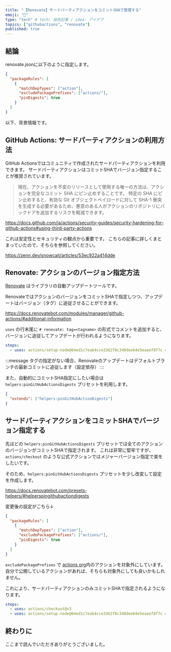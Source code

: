 ```yaml
---
title: "【Renovate】サードパーティアクションをコミットSHAで管理する"
emoji: "💭"
type: "tech" # tech: 技術記事 / idea: アイデア
topics: ["githubactions", "renovate"]
published: true
---
```


## 結論

renovate.jsonに以下のように指定します。

```json:renovate.json
{
  "packageRules": [
    {
      "matchDepTypes": ["action"],
      "excludePackagePrefixes": ["actions/"],
      "pinDigests": true
    }
  ]
}
```

以下、背景情報です。

## GitHub Actions: サードパーティアクションの利用方法

GitHub Actionsではコミュニティで作成されたサードパーティアクションを利用できます。
サードパーティアクションはコミットSHAでバージョン指定することが推奨されています。

> 現在、アクションを不変のリリースとして使用する唯一の方法は、アクションを完全なコミット SHA にピン止めすることです。 特定の SHA にピン止めすると、有効な Git オブジェクトペイロードに対して SHA-1 衝突を生成する必要があるため、悪意のある人がアクションのリポジトリにバックドアを追加するリスクを軽減できます。

https://docs.github.com/ja/actions/security-guides/security-hardening-for-github-actions#using-third-party-actions

これは安定性とセキュリティの観点から重要です。
こちらの記事に詳しくまとまっていたので、そちらを参照してください。

https://zenn.dev/snowcait/articles/53ec922a414dde

## Renovate: アクションのバージョン指定方法

[Renovate](https://www.mend.io/renovate/) はライブラリの自動アップデートツールです。

RenovateではアクションのバージョンをコミットSHAで指定しつつ、アップデートはバージョン（タグ）に追従させることができます。

https://docs.renovatebot.com/modules/manager/github-actions/#additional-information

`uses` の行末尾に `# renovate: tag=<tagname>` の形式でコメントを追加すると、バージョンに追従してアップデートが行われるようになります。

```yml:.github/workflows/workflow.yml
steps:
  - uses: actions/setup-node@64ed1c7eab4cce3362f8c340dee64e5eaeef8f7c # renovate: tag=v3.6.0
```

:::message
タグの指定がない場合、Renovateのアップデートはデフォルトブランチの最新コミットに追従します（設定依存）
:::

また、自動的にコミットSHA指定にしたい場合は `helpers:pinGitHubActionsDigests` プリセットを利用します。

```json
{
  "extends": ["helpers:pinGitHubActionDigests"]
}
```

## サードパーティアクションをコミットSHAでバージョン指定する

先ほどの `helpers:pinGitHubActionsDigests` プリセットでは全てのアクションのバージョンがコミットSHAで指定されます。
これは非常に堅牢ですが、`actions/checkout` のような公式アクションではメジャーバージョン指定で楽をしたいです。

そのため、`helpers:pinGitHubActionsDigests` プリセットを少し改変して設定を作成します。

https://docs.renovatebot.com/presets-helpers/#helperspingithubactiondigests

変更後の設定がこちら↓

```json:renovate.json
{
  "packageRules": [
    {
      "matchDepTypes": ["action"],
      "excludePackagePrefixes": ["actions/"],
      "pinDigests": true
    }
  ]
}
```

`excludePackagePrefixes` で [actions org](https://github.com/actions)内のアクションを対象外にしています。
自分で公開しているアクションがあれば、そちらも対象外にしても良いかもしれません。

これにより、サードパーティアクションのみコミットSHAで指定されるようになります。

```yml
steps:
  - uses: actions/checkout@v3
  - uses: actions/setup-node@64ed1c7eab4cce3362f8c340dee64e5eaeef8f7c # renovate: tag=v3.6.0
```

## 終わりに

ここまで読んでいただきありがとうございました。
